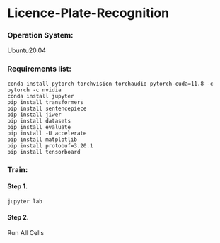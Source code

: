 # Licence-Plate-Recognition
### Operation System:
Ubuntu20.04

### Requirements list:
```terminal
conda install pytorch torchvision torchaudio pytorch-cuda=11.8 -c pytorch -c nvidia
conda install jupyter
pip install transformers
pip install sentencepiece
pip install jiwer
pip install datasets
pip install evaluate
pip install -U accelerate
pip install matplotlib
pip install protobuf=3.20.1
pip install tensorboard
```

### Train:
#### Step 1.
```terminal
jupyter lab
```

#### Step 2.
Run All Cells
